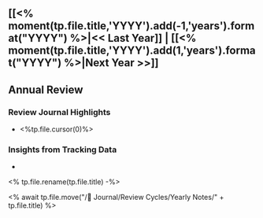 [[<% moment(tp.file.title,'YYYY').add(-1,'years').format("YYYY") %>|<< Last Year]] | [[<% moment(tp.file.title,'YYYY').add(1,'years').format("YYYY") %>|Next Year >>]]
---
## Annual Review
### Review Journal Highlights
- <%tp.file.cursor(0)%>

### Insights from Tracking Data
- 

<% tp.file.rename(tp.file.title) -%>

<% await tp.file.move("/🌱 Journal/Review Cycles/Yearly Notes/" + tp.file.title) %>